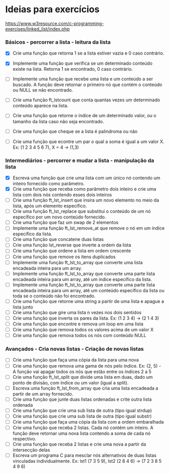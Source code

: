 # Ideias para exercícios

https://www.w3resource.com/c-programming-exercises/linked_list/index.php

### Básicos - percorrer a lista - leitura da lista

- [X] Crie uma função que retorna 1 se a lista estiver vazia e 0 caso contrário.
- [X] Implemente uma função que verifica se um determinado conteúdo existe na lista. Retorna 1 se encontrado, 0 caso contrário.
- [ ] Implemente uma função que recebe uma lista e um conteúdo a ser buscado. A função deve retornar o primeiro nó que contém o conteúdo ou NULL se não encontrado.
- [ ] Crie uma função ft_lstcount que conta quantas vezes um determinado conteúdo aparece na lista.
- [ ] Crie uma função que retorne o índice de um determinado valor, ou o tamanho da lista caso não seja encontrado.
- [ ] Crie uma função que cheque se a lista é palindroma ou não
- [ ] Crie uma função que econtre um par o qual a soma é igual a um valor X. Ex: (1 2 3 4 5 6 7), X = 4 -> (1,3)


### Intermediários - percorrer e mudar a lista - manipulação da lista

- [X] Escreva uma função que crie uma lista com um único nó contendo um inteiro fornecido como parâmetro.
- [X] Crie uma função que receba como parâmetro dois inteiro e crie uma lista com dois nós contendo esses dois inteiros
- [ ] Crie uma função ft_lst_insert que insira um novo elemento no meio da lista, após um elemento específico.
- [ ] Crie uma função ft_lst_replace que substitui o conteúdo de um nó específico por um novo conteúdo fornecido.
- [ ] Crie uma função que faz um swap de 2 elementos
- [ ] Implemente uma função ft_lst_remove_at que remove o nó em um índice específico da lista.
- [ ] Crie uma função que concatene duas listas
- [ ] Crie uma função lst_reverse que inverte a ordem da lista
- [ ] Crie uma função que ordene a lista em ordem crescente
- [ ] Crie uma função que remove os itens duplicados
- [ ] Implemente uma função ft_lst_to_array que converte uma lista encadeada inteira para um array.
- [ ] Implemente uma função ft_lst_to_array que converte uma parte lista encadeada inteira para um array, até um índice específico da lista.
- [ ] Implemente uma função ft_lst_to_array que converte uma parte lista encadeada inteira para um array, até um conteúdo específico da lista ou toda se o conteúdo não foi encontrado.
- [ ] Crie uma função que retorne uma string a partir de uma lista e apague a lista junto
- [ ] Crie uma função que gire uma lista n vezes nos dois sentidos
- [ ] Crie uma função que inverta os pares da lista. Ex: (1 2 3 4) -> (2 1 4 3)
- [ ] Crie uma função que encontre e remova um loop em uma lista
- [ ] Crie uma função que remova todos os valores acima de um valor X
- [ ] Crie uma função que remova todos os nós com conteúdo NULL

### Avançados - Cria novas listas - Criação de novas listas

- [ ] Crie uma função que faça uma cópia da lista para uma nova
- [ ] Crie uma função que remova uma gama de nós pelo índice. Ex: (2, 5) - A função vai apagar todos os nós que estão entre os índices 2 a 5
- [ ] Crie uma função ft_lst_split que divide uma lista em duas, dado um ponto de divisão, com índice ou um valor (igual a split).
- [ ] Escreva uma função ft_lst_from_array que cria uma lista encadeada a partir de um array fornecido.
- [ ] Crie uma função que junte duas listas ordenadas e crite outra lista ordenada
- [ ] Crie uma função que crie uma sub lista de outra (tipo igual strdup)
- [ ] Crie uma função que crie uma sub lista de outra (tipo igual substr)
- [ ] Crie uma função que faça uma cópia da lista com a ordem embaralhada
- [ ] Crie uma função que receba 2 listas. Cada nó contém um inteiro. A função deve retornar uma nova lista contendo a soma de cada nó respectivo.
- [ ] Crie uma função que receba 2 listas e crie uma nova a partir da intersecção delas
- [ ] Escreva um programa C para mesclar nós alternativos de duas listas vinculadas individualmente. Ex: lst1 (7 3 5 9), lst2 (2 8 4 6) -> (7 2 3 8 5 4 9 6)
